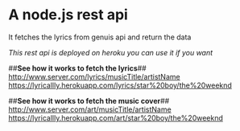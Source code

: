 # A node.js rest api
It fetches the lyrics from genuis api and return the data

*This rest api is deployed on heroku you can use it if you want*

##**See how it works to fetch the lyrics**##
http://www.server.com/lyrics/musicTitle/artistName
https://lyricallly.herokuapp.com/lyrics/star%20boy/the%20weeknd

##**See how it works to fetch the music cover**##
http://www.server.com/art/musicTitle/artistName
https://lyricallly.herokuapp.com/art/star%20boy/the%20weeknd
